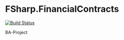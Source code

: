 # FSharp.FinancialContracts
[![Build Status](https://travis-ci.org/frederikreher/FSharp.FinancialContracts.svg?branch=initial-implementation)](https://travis-ci.org/frederikreher/FSharp.FinancialContracts)

BA-Project

